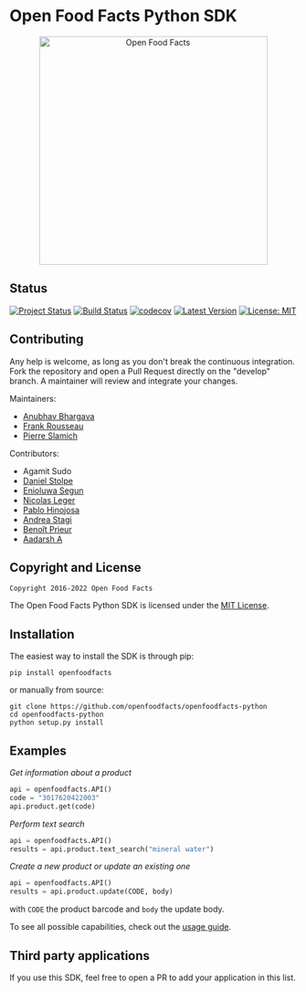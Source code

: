 # Open Food Facts Python SDK

<div align="center">
  <img width="400" src="https://blog.openfoodfacts.org/wp-content/uploads/2022/05/EXE_LOGO_OFF_RVB_Plan-de-travail-1-copie-0-1-768x256.jpg" alt="Open Food Facts"/>
</div>

## Status

[![Project Status](https://opensource.box.com/badges/active.svg)](https://opensource.box.com/badges)
[![Build Status](https://travis-ci.org/openfoodfacts/openfoodfacts-python.svg?branch=master)](https://travis-ci.org/openfoodfacts/openfoodfacts-python)
[![codecov](https://codecov.io/gh/openfoodfacts/openfoodfacts-python/branch/master/graph/badge.svg)](https://codecov.io/gh/openfoodfacts/openfoodfacts-python)
[![Latest Version](https://img.shields.io/pypi/v/openfoodfacts.svg)](https://pypi.org/project/openfoodfacts)
[![License: MIT](https://img.shields.io/badge/License-MIT-blue.svg)](https://github.com/openfoodfacts/openfoodfacts-python/blob/master/LICENSE)

## Contributing

Any help is welcome, as long as you don't break the continuous integration.
Fork the repository and open a Pull Request directly on the "develop" branch.
A maintainer will review and integrate your changes.

Maintainers:

- [Anubhav Bhargava](https://github.com/Anubhav-Bhargava)
- [Frank Rousseau](https://github.com/frankrousseau)
- [Pierre Slamich](https://github.com/teolemon)

Contributors:

- Agamit Sudo
- [Daniel Stolpe](https://github.com/numberpi)
- [Enioluwa Segun](https://github.com/enioluwas)
- [Nicolas Leger](https://github.com/nicolasleger)
- [Pablo Hinojosa](https://github.com/Pablohn26)
- [Andrea Stagi](https://github.com/astagi)
- [Benoît Prieur](https://github.com/benprieur)
- [Aadarsh A](https://github.com/aadarsh-ram)

## Copyright and License

    Copyright 2016-2022 Open Food Facts

The Open Food Facts Python SDK is licensed under the [MIT License](https://github.com/openfoodfacts/openfoodfacts-python/blob/develop/LICENSE).

## Installation

The easiest way to install the SDK is through pip:

    pip install openfoodfacts

or manually from source:

    git clone https://github.com/openfoodfacts/openfoodfacts-python
    cd openfoodfacts-python
    python setup.py install

## Examples

*Get information about a product*

```python
api = openfoodfacts.API()
code = "3017620422003"
api.product.get(code)
```

*Perform text search*

```python
api = openfoodfacts.API()
results = api.product.text_search("mineral water")
```

*Create a new product or update an existing one*

```python
api = openfoodfacts.API()
results = api.product.update(CODE, body)
```

with `CODE` the product barcode and `body` the update body.

To see all possible capabilities, check out the [usage guide](https://openfoodfacts.github.io/openfoodfacts-python/usage/).

## Third party applications
If you use this SDK, feel free to open a PR to add your application in this list.
